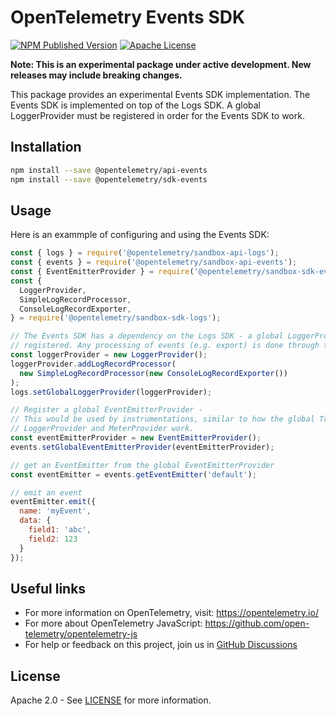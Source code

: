 # OpenTelemetry Events SDK

[![NPM Published Version][npm-img]][npm-url]
[![Apache License][license-image]][license-image]

**Note: This is an experimental package under active development. New releases may include breaking changes.**

This package provides an experimental Events SDK implementation. The Events SDK is implemented on top of the Logs SDK. A global LoggerProvider must be registered in order for the Events SDK to work.

## Installation

```bash
npm install --save @opentelemetry/api-events
npm install --save @opentelemetry/sdk-events
```

## Usage

Here is an exammple of configuring and using the Events SDK:

```js
const { logs } = require('@opentelemetry/sandbox-api-logs');
const { events } = require('@opentelemetry/sandbox-api-events');
const { EventEmitterProvider } = require('@opentelemetry/sandbox-sdk-events');
const {
  LoggerProvider,
  SimpleLogRecordProcessor,
  ConsoleLogRecordExporter,
} = require('@opentelemetry/sandbox-sdk-logs');

// The Events SDK has a dependency on the Logs SDK - a global LoggerProvider must be
// registered. Any processing of events (e.g. export) is done through the Logs SDK.
const loggerProvider = new LoggerProvider();
loggerProvider.addLogRecordProcessor(
  new SimpleLogRecordProcessor(new ConsoleLogRecordExporter())
);
logs.setGlobalLoggerProvider(loggerProvider);

// Register a global EventEmitterProvider -
// This would be used by instrumentations, similar to how the global TracerProvider,
// LoggerProvider and MeterProvider work.
const eventEmitterProvider = new EventEmitterProvider();
events.setGlobalEventEmitterProvider(eventEmitterProvider);

// get an EventEmitter from the global EventEmitterProvider
const eventEmitter = events.getEventEmitter('default');

// emit an event
eventEmitter.emit({
  name: 'myEvent',
  data: {
    field1: 'abc',
    field2: 123
  }
});
```

## Useful links

- For more information on OpenTelemetry, visit: <https://opentelemetry.io/>
- For more about OpenTelemetry JavaScript: <https://github.com/open-telemetry/opentelemetry-js>
- For help or feedback on this project, join us in [GitHub Discussions][discussions-url]

## License

Apache 2.0 - See [LICENSE][license-url] for more information.

[discussions-url]: https://github.com/open-telemetry/opentelemetry-js/discussions
[license-url]: https://github.com/open-telemetry/opentelemetry-js/blob/main/LICENSE
[license-image]: https://img.shields.io/badge/license-Apache_2.0-green.svg?style=flat
[npm-url]: https://www.npmjs.com/package/@opentelemetry/sdk-logs
[npm-img]: https://badge.fury.io/js/%40opentelemetry%2Fsdk%2Dlogs.svg
